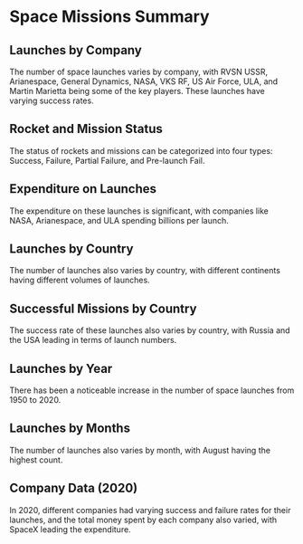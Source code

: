 <!DOCTYPE html>
<html>
<head>
    <title>Space Missions Summary</title>
</head>
<body>
    <h1>Space Missions Summary</h1>
    <h2>Launches by Company</h2>
    <p>The number of space launches varies by company, with RVSN USSR, Arianespace, General Dynamics, NASA, VKS RF, US Air Force, ULA, and Martin Marietta being some of the key players. These launches have varying success rates.</p>
    <h2>Rocket and Mission Status</h2>
    <p>The status of rockets and missions can be categorized into four types: Success, Failure, Partial Failure, and Pre-launch Fail.</p>
    <h2>Expenditure on Launches</h2>
    <p>The expenditure on these launches is significant, with companies like NASA, Arianespace, and ULA spending billions per launch.</p>
    <h2>Launches by Country</h2>
    <p>The number of launches also varies by country, with different continents having different volumes of launches.</p>
    <h2>Successful Missions by Country</h2>
    <p>The success rate of these launches also varies by country, with Russia and the USA leading in terms of launch numbers.</p>
    <h2>Launches by Year</h2>
    <p>There has been a noticeable increase in the number of space launches from 1950 to 2020.</p>
    <h2>Launches by Months</h2>
    <p>The number of launches also varies by month, with August having the highest count.</p>
    <h2>Company Data (2020)</h2>
    <p>In 2020, different companies had varying success and failure rates for their launches, and the total money spent by each company also varied, with SpaceX leading the expenditure.</p>
</body>
</html>

